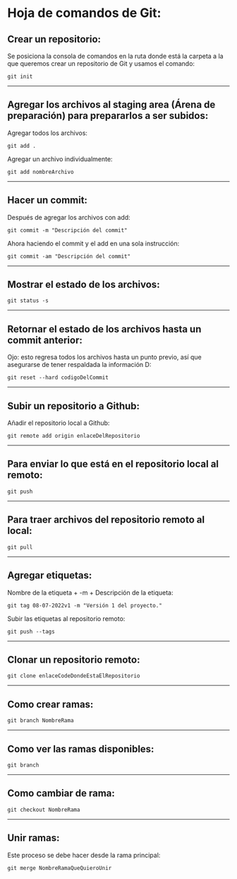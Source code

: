 # Hoja de comandos de Git:

<!-- Cada cambio realizado en un archivo será reconocido por Git -->

## Crear un repositorio:

Se posiciona la consola de comandos en la ruta donde está la carpeta a la que queremos crear un repositorio de Git y usamos el comando:

`git init`

---
## Agregar los archivos al staging area (Árena de preparación) para prepararlos a ser subidos:

Agregar todos los archivos:

`git add .`

Agregar un archivo individualmente:

`git add nombreArchivo`

---
## Hacer un commit:

Después de agregar los archivos con add:

`git commit -m "Descripción del commit"`

Ahora haciendo el commit y el add en una sola instrucción:

`git commit -am "Descripción del commit"`

---
## Mostrar el estado de los archivos:

`git status -s`

---
## Retornar el estado de los archivos hasta un commit anterior:

Ojo: esto regresa todos los archivos hasta un punto previo, así que asegurarse de tener respaldada la información D:

`git reset --hard codigoDelCommit`

---
## Subir un repositorio a Github:

Añadir el repositorio local a Github:

`git remote add origin enlaceDelRepositorio`

---
## Para enviar lo que está en el repositorio local al remoto:

`git push`

---
## Para traer archivos del repositorio remoto al local:

`git pull`

---
## Agregar etiquetas:

Nombre de la etiqueta + -m + Descripción de la etiqueta:

`git tag 08-07-2022v1 -m "Versión 1 del proyecto."`

Subir las etiquetas al repositorio remoto:

`git push --tags`

---
## Clonar un repositorio remoto:

`git clone enlaceCodeDondeEstaElRepositorio`

---
## Como crear ramas:

`git branch NombreRama`

---
## Como ver las ramas disponibles:

`git branch`

---
## Como cambiar de rama:

`git checkout NombreRama`

---
## Unir ramas:

Este proceso se debe hacer desde la rama principal:

`git merge NombreRamaQueQuieroUnir`